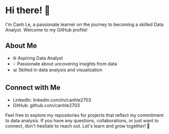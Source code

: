 # Hi there! 👋

I'm Canh Le, a passionate learner on the journey to becoming a skilled Data Analyst. Welcome to my GitHub profile!

## About Me

- 🌐 Aspiring Data Analyst
- 💡 Passionate about uncovering insights from data
- 📊 Skilled in data analysis and visualization

## Connect with Me

- LinkedIn: linkedin.com/in/canhle2703
- GitHub: github.com/canhle2703

Feel free to explore my repositories for projects that reflect my commitment to data analysis. If you have any questions, collaborations, or just want to connect, don't hesitate to reach out. Let's learn and grow together! 🚀
